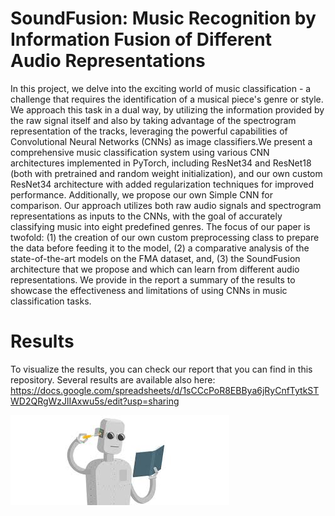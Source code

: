 # SoundFusion: Music Recognition by Information Fusion of Different Audio Representations


In this project, we delve into the exciting world of music classification - a challenge that requires the identification of a musical piece's genre or style. We approach this task in a dual way, by utilizing the information provided by the raw signal itself and also by taking advantage of the spectrogram representation of the tracks, leveraging the powerful capabilities of Convolutional Neural Networks (CNNs) as image classifiers.We present a comprehensive music classification system using various CNN architectures implemented in PyTorch, including ResNet34 and ResNet18 (both with pretrained and random weight initialization), and our own custom ResNet34 architecture with added regularization techniques for improved performance. Additionally, we propose our own Simple CNN for comparison. Our approach utilizes both raw audio signals and spectrogram representations as inputs to the CNNs, with the goal of accurately classifying music into eight predefined genres.
The focus of our paper is twofold: (1) the creation of our own custom preprocessing class to prepare the data before feeding it to the model, (2) a comparative analysis of the state-of-the-art models on the FMA dataset, and, (3) the SoundFusion architecture that we propose and which can learn from different audio representations. We provide in the report a summary of the results to showcase the effectiveness and limitations of using CNNs in music classification tasks.


# Results 

To visualize the results, you can check our report that you can find in this repository.
Several results are available also here:
https://docs.google.com/spreadsheets/d/1sCCcPoR8EBBya6jRyCnfTytkSTWD2QRgWzJlIAxwu5s/edit?usp=sharing

![Test Image 8](k.jpeg)





